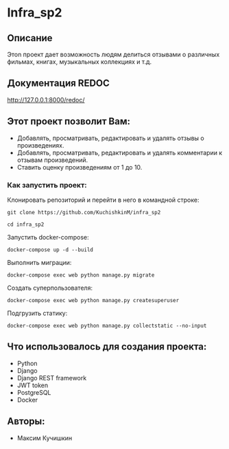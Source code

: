 # Infra_sp2

## Описание

Этоn проект дает возможность людям делиться отзывами о различных фильмах,
книгах, музыкальных коллекциях и т.д.

## Документация REDOC

http://127.0.0.1:8000/redoc/

## Этот проект позволит Вам:

- Добавлять, просматривать, редактировать и удалять отзывы о произведениях.
- Добавлять, просматривать, редактировать и удалять комментарии к отзывам
  произведений.
- Ставить оценку произведениям от 1 до 10.

### Как запустить проект:

Клонировать репозиторий и перейти в него в командной строке:

```
git clone https://github.com/KuchishkinM/infra_sp2
```

```
cd infra_sp2
```

Запустить docker-compose:

```
docker-compose up -d --build 
```


Выполнить миграции:

```
docker-compose exec web python manage.py migrate
```

Создать суперпользователя:

```
docker-compose exec web python manage.py createsuperuser
```

Подгрузить статику:

```
docker-compose exec web python manage.py collectstatic --no-input 
```



## Что использовалось для создания проекта:

- Python
- Django
- Django REST framework
- JWT token
- PostgreSQL
- Docker
## Авторы:

- Максим Кучишкин
